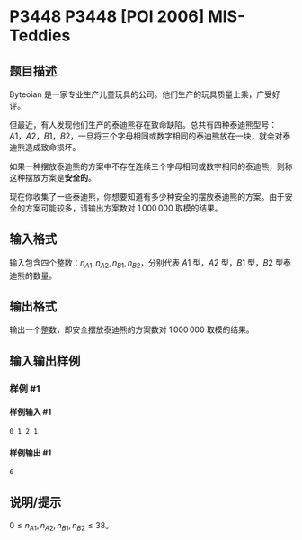 # P3448 P3448 [POI 2006] MIS-Teddies

## 题目描述

Byteoian 是一家专业生产儿童玩具的公司。他们生产的玩具质量上乘，广受好评。

但最近，有人发现他们生产的泰迪熊存在致命缺陷。总共有四种泰迪熊型号：$A1$，$A2$，$B1$，$B2$，一旦将三个字母相同或数字相同的泰迪熊放在一块，就会对泰迪熊造成致命损坏。

如果一种摆放泰迪熊的方案中不存在连续三个字母相同或数字相同的泰迪熊，则称这种摆放方案是**安全的**。

现在你收集了一些泰迪熊，你想要知道有多少种安全的摆放泰迪熊的方案。由于安全的方案可能较多，请输出方案数对 $1\,000\,000$ 取模的结果。

## 输入格式

输入包含四个整数：$n_{A1},n_{A2},n_{B1},n_{B2}$，分别代表 $A1$ 型，$A2$ 型，$B1$ 型，$B2$ 型泰迪熊的数量。

## 输出格式

输出一个整数，即安全摆放泰迪熊的方案数对 $1\,000\,000$ 取模的结果。

## 输入输出样例

### 样例 #1

#### 样例输入 #1

```
0 1 2 1
```

#### 样例输出 #1

```
6
```

## 说明/提示

$0 \leq n_{A1},n_{A2},n_{B1},n_{B2} \leq 38$。
